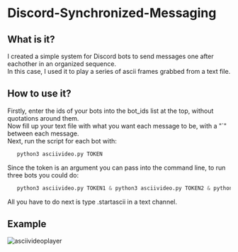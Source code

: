 # Discord-Synchronized-Messaging

## What is it?
I created a simple system for Discord bots to send messages one after eachother in an organized sequence.<br/>
In this case, I used it to play a series of ascii frames grabbed from a text file.

## How to use it?
Firstly, enter the ids of your bots into the bot_ids list at the top, without quotations around them.<br/>
Now fill up your text file with what you want each message to be, with a "\`" between each message.<br/>
Next, run the script for each bot with:<br/>
```py
   python3 asciivideo.py TOKEN
```
Since the token is an argument you can pass into the command line, to run three bots you could do:<br/>
```py
   python3 asciivideo.py TOKEN1 & python3 asciivideo.py TOKEN2 & python3 asciivideo.py TOKEN3
```
All you have to do next is type .startascii in a text channel.

## Example
![asciivideoplayer](https://user-images.githubusercontent.com/22421950/113631015-0adb4d00-9626-11eb-82a1-c433d7b7d08b.gif)

